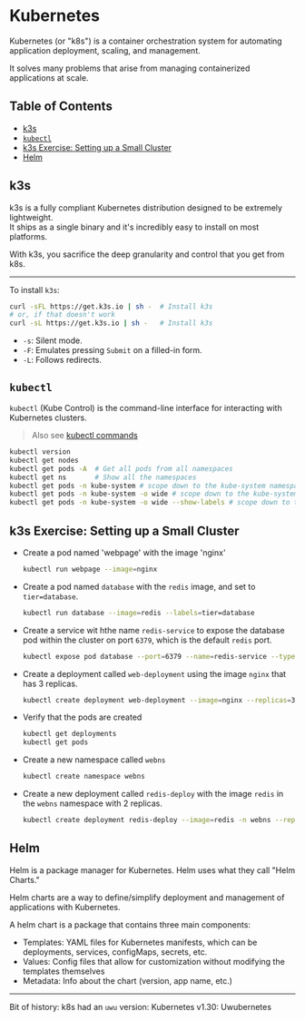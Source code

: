 # Kubernetes

Kubernetes (or "k8s") is a container orchestration system for automating application 
deployment, scaling, and management.

It solves many problems that arise from managing containerized applications at scale.  


## Table of Contents
* [k3s](#k3s) 
* [`kubectl`](#kubectl) 
* [k3s Exercise: Setting up a Small Cluster](#k3s-exercise-setting-up-a-small-cluster) 
* [Helm](#helm) 


## k3s
k3s is a fully compliant Kubernetes distribution designed to be extremely lightweight.  
It ships as a single binary and it's incredibly easy to install on most platforms.  

With k3s, you sacrifice the deep granularity and control that you get from k8s.  

---

To install `k3s`:
```bash
curl -sFL https://get.k3s.io | sh -  # Install k3s
# or, if that doesn't work
curl -sL https://get.k3s.io | sh -   # Install k3s
```

* `-s`: Silent mode.  
* `-F`: Emulates pressing `Submit` on a filled-in form.  
* `-L`: Follows redirects.  


## `kubectl`
`kubectl` (Kube Control) is the command-line interface for interacting with Kubernetes clusters.  

> Also see [kubectl commands](./kubectl.md)

```bash
kubectl version
kubectl get nodes
kubectl get pods -A  # Get all pods from all namespaces
kubectl get ns       # Show all the namespaces
kubectl get pods -n kube-system # scope down to the kube-system namespace
kubectl get pods -n kube-system -o wide # scope down to the kube-system namespace
kubectl get pods -n kube-system -o wide --show-labels # scope down to the kube-system namespace
```




## k3s Exercise: Setting up a Small Cluster

* Create a pod named 'webpage' with the image 'nginx'
  ```bash
  kubectl run webpage --image=nginx  
  ```

* Create a pod named `database` with the `redis` image, and set to `tier=database`.  
  ```bash
  kubectl run database --image=redis --labels=tier=database
  ```

* Create a service wit hthe name `redis-service` to expose the database pod within
  the cluster on port `6379`, which is the default `redis` port.
  ```bash
  kubectl expose pod database --port=6379 --name=redis-service --type=ClusterIP
  ```

* Create a deployment called `web-deployment` using the image `nginx` that has 3
  replicas.  
  ```bash
  kubectl create deployment web-deployment --image=nginx --replicas=3
  ```

* Verify that the pods are created
  ```bash
  kubectl get deployments
  kubectl get pods
  ```

* Create a new namespace called `webns`
  ```bash
  kubectl create namespace webns
  ```

* Create a new deployment called `redis-deploy` with the image `redis` in the `webns`
  namespace with 2 replicas.  
  ```bash
  kubectl create deployment redis-deploy --image=redis -n webns --replicas=2
  ```


## Helm
Helm is a package manager for Kubernetes. 
Helm uses what they call "Helm Charts."  

Helm charts are a way to define/simplify deployment and management of applications with Kubernetes. 

A helm chart is a package that contains three main components:

* Templates: YAML files for Kubernetes manifests, which can be deployments, services, configMaps, secrets, etc. 
* Values: Config files that allow for customization without modifying the templates themselves 
* Metadata: Info about the chart (version, app name, etc.) 


---

Bit of history: k8s had an `uwu` version: Kubernetes v1.30: Uwubernetes

